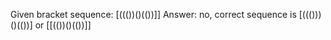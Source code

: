 Given bracket sequence: [((())()(())]] 
Answer: no, correct sequence is [((()))()(())] or [[(())()(())]]
